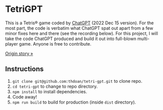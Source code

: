# TetriGPT

This is a Tetris® game coded by [ChatGPT](https://chat.openai.com/) (2022 Dec 15 version). For the most part, the code is verbatim what ChatGPT spat out apart from a few minor fixes here and there (see the recording below). For this project, I will take the code ChatGPT produced and build it out into full-blown multi-player game. Anyone is free to contribute.

[Origin story »](https://www.loom.com/share/95fbaaa6c9394807b5765dd0029415ce)

## Instructions

1. `git clone git@github.com:thdoan/tetri-gpt.git` to clone repo.
2. `cd tetri-gpt` to change to repo directory.
3. `npm install` to install dependencies.
4. Code away!
5. `npm run build` to build for production (inside `dist` directory).
